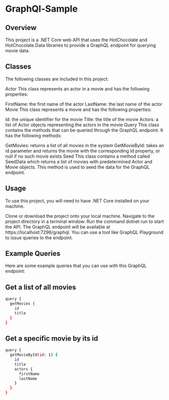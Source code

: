# GraphQl-Sample
## Overview

This project is a .NET Core web API that uses the HotChocolate and HotChocolate.Data libraries to provide a GraphQL endpoint for querying movie data.


## Classes
The following classes are included in this project:

Actor
This class represents an actor in a movie and has the following properties:

FirstName: the first name of the actor
LastName: the last name of the actor
Movie
This class represents a movie and has the following properties:

Id: the unique identifier for the movie
Title: the title of the movie
Actors: a list of Actor objects representing the actors in the movie
Query
This class contains the methods that can be queried through the GraphQL endpoint. It has the following methods:

GetMovies: returns a list of all movies in the system
GetMovieById: takes an id parameter and returns the movie with the corresponding Id property, or null if no such movie exists
Seed
This class contains a method called SeedData which returns a list of movies with predetermined Actor and Movie objects. This method is used to seed the data for the GraphQL endpoint.



## Usage
To use this project, you will need to have .NET Core installed on your machine.

Clone or download the project onto your local machine.
Navigate to the project directory in a terminal window.
Run the command dotnet run to start the API.
The GraphQL endpoint will be available at https://localhost:7296/graphql. You can use a tool like GraphQL Playground to issue queries to the endpoint.



## Example Queries

Here are some example queries that you can use with this GraphQL endpoint:

## Get a list of all movies

```sh
query {
  getMovies {
    id
    title
  }
}

```
## Get a specific movie by its id

```sh
query {
  getMovieById(id: 1) {
    id
    title
    actors {
      firstName
      lastName
    }
  }
}

```

